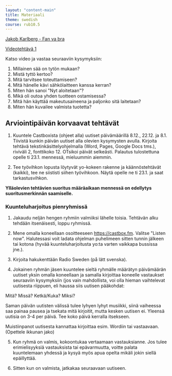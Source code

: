 ```yaml
---
layout: "content-main"
title: Materiaali
theme: swedish
course: rub10.5
---
```


[Jakob Karlberg - Fan va bra](https://www.youtube.com/watch?v=cqwO3wKd26M)

[Videotehtävä 1](https://www.youtube.com/watch?v=QGA1sPBGAx4)

Katso video ja vastaa seuraaviin kysymyksiin:
1. Millainen sää on tytön mukaan?
2. Mistä tyttö kertoo?
3. Mitä tarvitsee toteuttamiseen?
4. Mitä hänelle kävi sähkölaitteen kanssa kerran?
5. Miten hän sanoi "Nyt aloitetaan"?
6. Mikä oli outoa yhden tuotteen ostamisessa?
7. Mitä hän käyttää makeutusaineena ja paljonko sitä laitetaan?
8. Miten hän kuvailee valmista tuotetta?

## Arviointipäivän korvaavat tehtävät

1. Kuuntele Castboxista (ohjeet alla) uutiset päivämäärillä 8.12., 22.12. ja 8.1. Tiivistä kunkin päivän uutiset alla olevien kysymysten avulla. Kirjoita tehtävä tekstinkäsittelyohjelmalla (Word, Pages, Google Docs tms.), riviväli 2, fonttikoko 12. OTsikoi päivät selkeästi. Palautus tulostettuna opelle ti 23.1. mennessä, mieluummin aiemmin.

2. Tee työvihkon lopusta löytyvät yo-kokeen rakenne ja käännöstehtävät (kaikki), tee ne siististi siihen työvihkoon. Näytä opelle ne ti 23.1. ja saat tarkastusvihkon.

**Ylläolevien tehtävien suoritus määräaikaan mennessä on edellytys suoritusmerkinnän saamiselle.**

### Kuunteluharjoitus pienryhmissä

 
1. Jakaudu neljän hengen ryhmiin valmiiksi lähelle toisia. Tehtävän alku tehdään itsenäisesti, loppu ryhmissä.

2. Mene omalla koneellaan osoitteeseen https://castbox.fm. Valitse "Listen now". Halutessasi voit ladata ohjelman puhelimeen sitten tunnin jälkeen tai kotona (hyvää kuunteluharjoitusta yo:ta varten vaikkapa bussissa jne.). 

3. Kirjoita hakukenttään Radio Sweden (på lätt svenska). 

4. Jokainen ryhmän jäsen kuuntelee sieltä ryhmälle määrätyn päivämäärän uutiset yksin omalla koneellaan ja samalla kirjoittaa koneelle vastaukset seuraaviin kysymyksiin (jos vain mahdollista, voi olla hieman vaihtelevat uutisesta riippuen, eli haussa siis uutisen pääkohdat:

Mitä?
Missä?
Ketkä/Kuka?
Miksi?

Saman päivän uutisten välissä tulee lyhyen lyhyt musiikki, siinä vaiheessa saa painaa pausea ja tsekata mitä kirjoitit, mutta kesken uutisen ei. Yleensä uutisia on 3-4 per päivä. Tee koko päivä kerralla itsekseen.

Muistiinpanot uutisesta kannattaa kirjoittaa esim. Wordiin tai vastaavaan. (Opettele ikkunan jako)

5. Kun ryhmä on valmis, kokoontukaa vertaamaan vastauksianne. Jos tulee erimielisyyksiä vastauksista tai epävarmuutta, voitte palata kuuntelemaan yhdessä ja kysyä myös apua opelta mikäli jokin siellä epäillyttää.

6. Sitten kun on valmista, jatkakaa seuraavaan uutiseen. 

